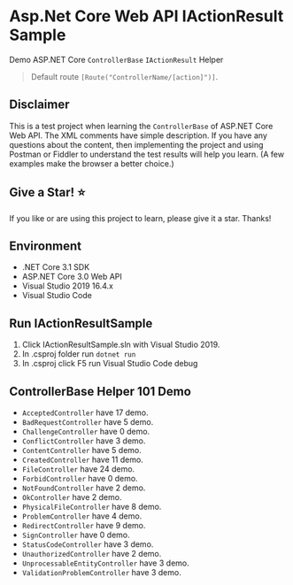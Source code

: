 # Asp.Net Core Web API IActionResult Sample

Demo ASP.NET Core `ControllerBase` `IActionResult` Helper

> Default route `[Route("ControllerName/[action]")]`.<br>

## Disclaimer

This is a test project when learning the `ControllerBase` of ASP.NET Core Web API. The XML comments have simple description. If you have any questions about the content, then implementing the project and using Postman or Fiddler to understand the test results will help you learn. (A few examples make the browser a better choice.)

## Give a Star! :star:

If you like or are using this project to learn, please give it a star. Thanks!

## Environment

* .NET Core 3.1 SDK
* ASP.NET Core 3.0 Web API
* Visual Studio 2019 16.4.x
* Visual Studio Code

## Run IActionResultSample

1. Click IActionResultSample.sln with Visual Studio 2019.
2. In .csproj folder run `dotnet run` 
3. In .csproj click F5 run Visual Studio Code debug

## ControllerBase Helper 101 Demo

* `AcceptedController` have 17 demo.
* `BadRequestController` have 5 demo.
* `ChallengeController` have 0 demo.
* `ConflictController` have 3 demo.
* `ContentController` have 5 demo.
* `CreatedController` have 11 demo.
* `FileController` have 24 demo.
* `ForbidController` have 0 demo.
* `NotFoundController` have 2 demo.
* `OkController` have 2 demo.
* `PhysicalFileController` have 8 demo.
* `ProblemController` have 4 demo.
* `RedirectController` have 9 demo.
* `SignController` have 0 demo.
* `StatusCodeController` have 3 demo.
* `UnauthorizedController` have 2 demo.
* `UnprocessableEntityController` have 3 demo.
* `ValidationProblemController` have 3 demo.